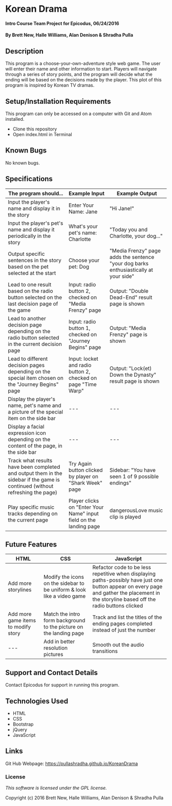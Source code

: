 # Korean Drama

#### Intro Course Team Project for Epicodus, 06/24/2016

#### By Brett New, Halle Williams, Alan Denison & Shradha Pulla

## Description

This program is a choose-your-own-adventure style web game. The user will enter their name and other information to start. Players will navigate through a series of story points, and the program will decide what the ending will be based on the decisions made by the player. This plot of this program is inspired by Korean TV dramas.

## Setup/Installation Requirements

This program can only be accessed on a computer with Git and Atom installed.

* Clone this repository
* Open index.html in Terminal

## Known Bugs

No known bugs.

## Specifications

The program should... | Example Input | Example Output
----- | ----- | -----
Input the player's name and display it in the story | Enter Your Name: Jane | "Hi Jane!"
Input the player's pet's name and display it periodically in the story | What's your pet's name: Charlotte | "Today you and Charlotte, your dog..."
Output specific sentences in the story based on the pet selected at the start | Choose your pet: Dog | "Media Frenzy" page adds the sentence "your dog barks enthusiastically at your side"
Lead to one result based on the radio button selected on the last decision page of the game | Input: radio button 2, checked on "Media Frenzy" page| Output: "Double Dead-End" result page is shown
Lead to another decision page depending on the radio button selected in the current decision page | Input: radio button 1, checked on "Journey Begins" page | Output: "Media Frenzy" page is shown
Lead to different decision pages depending on the special item chosen on the "Journey Begins" page | Input: locket and radio button 2, checked on page "Time Warp" | Output: "Lock(et) Down the Dynasty" result page is shown
Display the player's name, pet's name and a picture of the special item on the side bar | --- | ---
Display a facial expression icon depending on the content of the page, in the side bar | --- | ---
Track what results have been completed and output them in the sidebar if the game is continued (without refreshing the page)| Try Again button clicked by player on "Shark Week" page | Sidebar: "You have seen 1 of 9 possible endings"
Play specific music tracks depending on the current page | Player clicks on "Enter Your Name" input field on the landing page | dangerousLove music clip is played

## Future Features

HTML | CSS | JavaScript
----- | ----- | -----
Add more storylines | Modify the icons on the sidebar to be uniform & look like a video game | Refactor code to be less repetitive when displaying paths-possibly have just one button appear on every page and gather the placement in the storyline based off the radio buttons clicked
Add more game items to modify story | Match the intro form background to the picture on the landing page | Track and list the titles of the ending pages completed instead of just the number
--- | Add in better resolution pictures | Smooth out the audio transitions

## Support and Contact Details

Contact Epicodus for support in running this program.

## Technologies Used

* HTML
* CSS
* Bootstrap
* jQuery
* JavaScript

## Links

Git Hub Webpage: https://pullashradha.github.io/KoreanDrama

### License

*This software is licensed under the GPL license.*

Copyright (c) 2016 Brett New, Halle Williams, Alan Denison & Shradha Pulla
